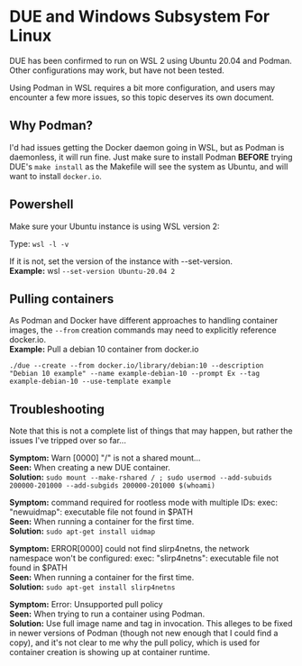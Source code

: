 # DUE and Windows Subsystem For Linux

DUE has been confirmed to run on WSL 2 using Ubuntu 20.04 and Podman.
Other configurations may work, but have not been tested.

Using Podman in WSL requires a bit more configuration, and users may
encounter a few more issues, so this topic deserves its own document.

## Why Podman?
I'd had issues getting the Docker daemon going in WSL, but as Podman
is daemonless, it will run fine.  Just make sure to install Podman
**BEFORE** trying DUE's `make install` as the Makefile will see the
system as Ubuntu, and will want to install `docker.io`.


## Powershell
Make sure your Ubuntu instance is using WSL version 2:

Type: `wsl -l -v`

If it is not, set the version of the instance with --set-version.  
**Example:**  wsl `--set-version Ubuntu-20.04 2`

## Pulling containers
As Podman and Docker have different approaches to handling container
images, the `--from` creation commands may need to explicitly reference docker.io.  
**Example:** Pull a debian 10 container from docker.io  

`./due --create --from docker.io/library/debian:10 --description "Debian 10 example" --name example-debian-10 --prompt Ex --tag example-debian-10 --use-template example`

## Troubleshooting
Note that this is not a complete list of things that may happen, but rather the
issues I've tripped over so far...

**Symptom:**  Warn [0000] "/" is not a shared mount...  
**Seen:**  When creating a new DUE container.  
**Solution:** `sudo mount --make-rshared / ; sudo usermod --add-subuids 200000-201000 --add-subgids 200000-201000 $(whoami)`

**Symptom:** command required for rootless mode with multiple IDs: exec: "newuidmap":
 executable file not found in $PATH  
**Seen:**  When running a container for the first time.  
**Solution:** `sudo apt-get install uidmap`

**Symptom:** ERROR[0000] could not find slirp4netns, the network namespace won't be configured: exec: "slirp4netns": executable file not found in $PATH  
**Seen:** When running a container for the first time.  
**Solution:** `sudo apt-get install slirp4netns`

**Symptom:** Error: Unsupported pull policy <container id>  
**Seen:** When trying to run a container using Podman.  
**Solution:** Use full image name and tag in invocation. This alleges to be fixed in newer versions of Podman (though not new enough that I could find a copy), and it's not clear to me why the pull policy, which is used for container creation is showing up at container runtime.
